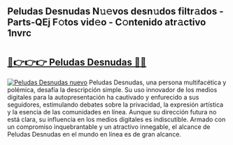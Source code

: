 ## Peludas Desnudas N𝚞𝚎vos desn𝚞dos filtr𝚊dos - Parts-QEj F𝚘tos vid𝚎o - C𝚘ntenido atr𝚊ctivo 1nvrc

# <h2><a href="http://mbdtrg.tromn.icu/?c=Peludas+Desnudas">🔗👉👉👉 Peludas Desnudas 🔗🔗</a></h2>

[![Peludas Desnudas nuevo](https://i.imgur.com/pEAQMta.gif)](http://mbdtrg.tromn.icu/?c=Peludas+Desnudas)
Peludas Desnudas, una persona multifacética y polémica, desafía la descripción simple. Su uso innovador de los medios digitales para la autopresentación ha cautivado y enfurecido a sus seguidores, estimulando debates sobre la privacidad, la expresión artística y la esencia de las comunidades en línea. Aunque su dirección futura no está clara, su influencia en los medios digitales es indiscutible. Armado con un compromiso inquebrantable y un atractivo innegable, el alcance de Peludas Desnudas en el mundo en línea es de gran alcance.
